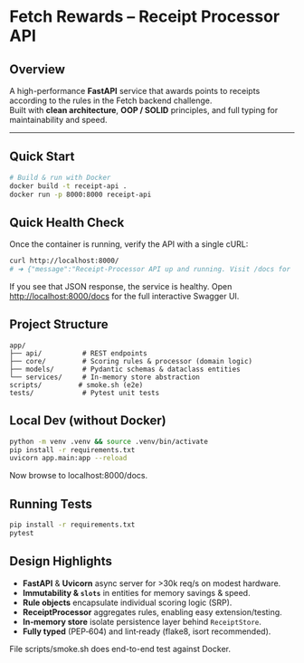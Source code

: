 # Fetch Rewards – Receipt Processor API

## Overview
A high-performance **FastAPI** service that awards points to receipts according to the rules in the Fetch backend challenge.  
Built with **clean architecture**, **OOP / SOLID** principles, and full typing for maintainability and speed.

---

## Quick Start

```bash
# Build & run with Docker
docker build -t receipt-api .
docker run -p 8000:8000 receipt-api
```

## Quick Health Check
Once the container is running, verify the API with a single cURL:

```bash
curl http://localhost:8000/
# ➜ {"message":"Receipt-Processor API up and running. Visit /docs for Swagger UI."}
```

If you see that JSON response, the service is healthy.
Open <http://localhost:8000/docs> for the full interactive Swagger UI.


## Project Structure

```
app/
├── api/          # REST endpoints
├── core/         # Scoring rules & processor (domain logic)
├── models/       # Pydantic schemas & dataclass entities
└── services/     # In-memory store abstraction
scripts/         # smoke.sh (e2e)
tests/            # Pytest unit tests
```

## Local Dev (without Docker)
```bash
python -m venv .venv && source .venv/bin/activate
pip install -r requirements.txt
uvicorn app.main:app --reload
```
Now browse to localhost:8000/docs.

## Running Tests

```bash
pip install -r requirements.txt
pytest
```

## Design Highlights
- **FastAPI** & **Uvicorn** async server for >30k req/s on modest hardware.
- **Immutability & `slots`** in entities for memory savings & speed.
- **Rule objects** encapsulate individual scoring logic (SRP).
- **ReceiptProcessor** aggregates rules, enabling easy extension/testing.
- **In‑memory store** isolate persistence layer behind `ReceiptStore`.
- **Fully typed** (PEP‑604) and lint‑ready (flake8, isort recommended).

File scripts/smoke.sh does end-to-end test against Docker.